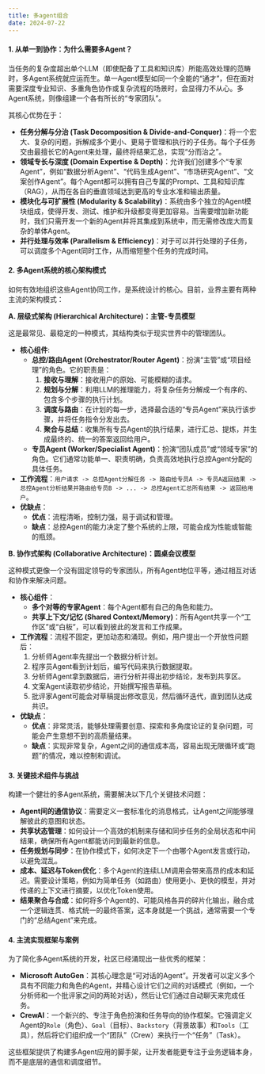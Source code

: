 ```yaml
---
title: 多agent组合
date: 2024-07-22 
---
```


#### **1. 从单一到协作：为什么需要多Agent？**
当任务的复杂度超出单个LLM（即使配备了工具和知识库）所能高效处理的范畴时，多Agent系统就应运而生。单一Agent模型如同一个全能的“通才”，但在面对需要深度专业知识、多重角色协作或复杂流程的场景时，会显得力不从心。多Agent系统，则像组建一个各有所长的“专家团队”。

其核心优势在于：

+ **任务分解与分治 (Task Decomposition & Divide-and-Conquer)**：将一个宏大、复杂的问题，拆解成多个更小、更易于管理和执行的子任务。每个子任务交由最擅长它的Agent来处理，最终将结果汇总，实现“分而治之”。
+ **领域专长与深度 (Domain Expertise & Depth)**：允许我们创建多个“专家Agent”，例如“数据分析Agent”、“代码生成Agent”、“市场研究Agent”、“文案创作Agent”。每个Agent都可以拥有自己专属的Prompt、工具和知识库（RAG），从而在各自的垂直领域达到更高的专业水准和输出质量。
+ **模块化与可扩展性 (Modularity & Scalability)**：系统由多个独立的Agent模块组成，使得开发、测试、维护和升级都变得更加容易。当需要增加新功能时，我们只需开发一个新的Agent并将其集成到系统中，而无需修改庞大而复杂的单体Agent。
+ **并行处理与效率 (Parallelism & Efficiency)**：对于可以并行处理的子任务，可以调度多个Agent同时工作，从而缩短整个任务的完成时间。

#### **2. 多Agent系统的核心架构模式**
如何有效地组织这些Agent协同工作，是系统设计的核心。目前，业界主要有两种主流的架构模式：

**A. 层级式架构 (Hierarchical Architecture)：主管-专员模型**

这是最常见、最稳定的一种模式，其结构类似于现实世界中的管理团队。

+ **核心组件**:
    - **总控/路由Agent (Orchestrator/Router Agent)**：扮演“主管”或“项目经理”的角色。它的职责是：
        1. **接收与理解**：接收用户的原始、可能模糊的请求。
        2. **规划与分解**：利用LLM的推理能力，将复杂任务分解成一个有序的、包含多个步骤的执行计划。
        3. **调度与路由**：在计划的每一步，选择最合适的“专员Agent”来执行该步骤，并将任务指令分发出去。
        4. **聚合与总结**：收集所有专员Agent的执行结果，进行汇总、提炼，并生成最终的、统一的答案返回给用户。
    - **专员Agent (Worker/Specialist Agent)**：扮演“团队成员”或“领域专家”的角色。它们通常功能单一、职责明确，负责高效地执行总控Agent分配的具体任务。
+ **工作流程**：`用户请求 -> 总控Agent分解任务 -> 路由给专员A -> 专员A返回结果 -> 总控Agent分析结果并路由给专员B -> ... -> 总控Agent汇总所有结果 -> 返回给用户`。
+ **优缺点**：
    - **优点**：流程清晰，控制力强，易于调试和管理。
    - **缺点**：总控Agent的能力决定了整个系统的上限，可能会成为性能或智能的瓶颈。

**B. 协作式架构 (Collaborative Architecture)：圆桌会议模型**

这种模式更像一个没有固定领导的专家团队，所有Agent地位平等，通过相互对话和协作来解决问题。

+ **核心组件**：
    - **多个对等的专家Agent**：每个Agent都有自己的角色和能力。
    - **共享上下文/记忆 (Shared Context/Memory)**：所有Agent共享一个“工作区”或“白板”，可以看到彼此的发言和工作成果。
+ **工作流程**：流程不固定，更加动态和涌现。例如，用户提出一个开放性问题后：
    1. 分析师Agent率先提出一个数据分析计划。
    2. 程序员Agent看到计划后，编写代码来执行数据提取。
    3. 分析师Agent拿到数据后，进行分析并得出初步结论，发布到共享区。
    4. 文案Agent读取初步结论，开始撰写报告草稿。
    5. 批评家Agent可能会对草稿提出修改意见，然后循环迭代，直到团队达成共识。
+ **优缺点**：
    - **优点**：非常灵活，能够处理需要创意、探索和多角度论证的复杂问题，可能会产生意想不到的高质量结果。
    - **缺点**：实现非常复杂，Agent之间的通信成本高，容易出现无限循环或“跑题”的情况，难以控制和调试。

#### **3. 关键技术组件与挑战**
构建一个健壮的多Agent系统，需要解决以下几个关键技术问题：

+ **Agent间的通信协议**：需要定义一套标准化的消息格式，让Agent之间能够理解彼此的意图和状态。
+ **共享状态管理**：如何设计一个高效的机制来存储和同步任务的全局状态和中间结果，确保所有Agent都能访问到最新的信息。
+ **任务规划与同步**：在协作模式下，如何决定下一个由哪个Agent发言或行动，以避免混乱。
+ **成本、延迟与Token优化**：多个Agent的连续LLM调用会带来高昂的成本和延迟。需要设计策略，例如为简单任务（如路由）使用更小、更快的模型，并对传递的上下文进行摘要，以优化Token使用。
+ **结果聚合与合成**：如何将多个Agent的、可能风格各异的碎片化输出，融合成一个逻辑连贯、格式统一的最终答案，这本身就是一个挑战，通常需要一个专门的“总结Agent”来完成。

#### **4. 主流实现框架与案例**
为了简化多Agent系统的开发，社区已经涌现出一些优秀的框架：

+ **Microsoft AutoGen**：其核心理念是“可对话的Agent”。开发者可以定义多个具有不同能力和角色的Agent，并精心设计它们之间的对话模式（例如，一个分析师和一个批评家之间的两轮对话），然后让它们通过自动聊天来完成任务。
+ **CrewAI**：一个新兴的、专注于角色扮演和任务导向的协作框架。它强调定义Agent的`Role`（角色）、`Goal`（目标）、`Backstory`（背景故事）和`Tools`（工具），然后将它们组织成一个“团队”（Crew）来执行一个“任务”（Task）。

这些框架提供了构建多Agent应用的脚手架，让开发者能更专注于业务逻辑本身，而不是底层的通信和调度细节。

